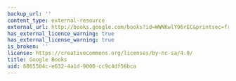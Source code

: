 ```yaml
---
backup_url: ''
content_type: external-resource
external_url: http://books.google.com/books?id=WWNKwlY96rEC&printsec=frontcover#v=onepage&q&f=false
has_external_licence_warning: true
has_external_license_warning: true
is_broken: ''
license: https://creativecommons.org/licenses/by-nc-sa/4.0/
title: Google Books
uid: 6865504c-e632-4a1d-9000-cc9c4df56bca
---
```

